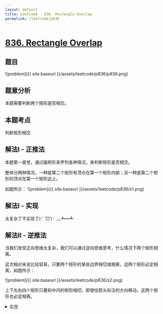 ```yaml
---
layout: default
title: LeetCode - 836. Rectangle Overlap
permalink: /leetcode/p836
---
```

# [836. Rectangle Overlap](https://leetcode.com/problems/rectangle-overlap/)

## 题目
![problem]({{ site.baseurl }}/assets/leetcode/p836/p836.png)


## 题意分析
本题需要判断两个矩形是否相交。

## 本题考点
判断矩形相交

## 解法I - 正推法
本题第一直觉，通过画矩形来罗列各种情况，来判断矩形是否相交。

整体分两种情况，一种是第二个矩形有顶点在第一个矩形内部；另一种是第二个矩形的顶点在第一个矩形边上。

如图所示：
![problem]({{ site.baseurl }}/assets/leetcode/p836/s1.png)

## 解法I - 实现
太复杂了不实现了(╯‵□′)╯︵┻━┻


## 解法II - 逆推法
当我们发现正向思维太复杂，我们可以通过逆向思维思考，什么情况下两个矩形相离。

这次相对来说比较容易，只要两个矩形的某些边界相切或相离，这两个矩形必定相离，如图所示：

![problem]({{ site.baseurl }}/assets/leetcode/p836/s2.png)

上下左右四个矩形只要和中间的矩形相切，即使往箭头标注的方向移动，这两个矩形也必定相离。

<details markdown="1">
<summary>实现</summary>

```java
class Solution {
  public boolean isRectangleOverlap(int[] rec1, int[] rec2) {
    int x1 = rec1[0], y1 = rec1[1], x2 = rec1[2], y2 = rec1[3];
    int x3 = rec2[0], y3 = rec2[1], x4 = rec2[2], y4 = rec2[3];

    return !(x3 >= x2 || y3 >= y2 || x4 <= x1 || y4 <= y1);
  }
}
```

</details>
